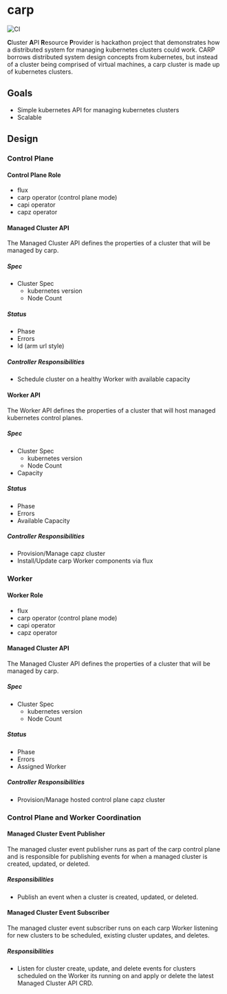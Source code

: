 # carp

![CI](https://github.com/juan-lee/carp/workflows/CI/badge.svg)

**C**luster **A**PI **R**esource **P**rovider is hackathon project that demonstrates how a
distributed system for managing kubernetes clusters could work. CARP borrows distributed system
design concepts from kubernetes, but instead of a cluster being comprised of virtual machines, a
carp cluster is made up of kubernetes clusters.

## Goals

- Simple kubernetes API for managing kubernetes clusters
- Scalable

## Design

### Control Plane

#### Control Plane Role

- flux
- carp operator (control plane mode)
- capi operator
- capz operator

#### Managed Cluster API

The Managed Cluster API defines the properties of a cluster that will be managed by carp.

##### Spec

- Cluster Spec
  - kubernetes version
  - Node Count

##### Status

- Phase
- Errors
- Id (arm url style)

##### Controller Responsibilities

- Schedule cluster on a healthy Worker with available capacity

#### Worker API

The Worker API defines the properties of a cluster that will host managed kubernetes control planes.

##### Spec

- Cluster Spec
  - kubernetes version
  - Node Count
- Capacity

##### Status

- Phase
- Errors
- Available Capacity

##### Controller Responsibilities

- Provision/Manage capz cluster
- Install/Update carp Worker components via flux

### Worker

#### Worker Role

- flux
- carp operator (control plane mode)
- capi operator
- capz operator

#### Managed Cluster API

The Managed Cluster API defines the properties of a cluster that will be managed by carp.

##### Spec

- Cluster Spec
  - kubernetes version
  - Node Count

##### Status

- Phase
- Errors
- Assigned Worker

##### Controller Responsibilities

- Provision/Manage hosted control plane capz cluster

### Control Plane and Worker Coordination

#### Managed Cluster Event Publisher

The managed cluster event publisher runs as part of the carp control plane and is responsible for
publishing events for when a managed cluster is created, updated, or deleted.

##### Responsibilities

- Publish an event when a cluster is created, updated, or deleted.

#### Managed Cluster Event Subscriber

The managed cluster event subscriber runs on each carp Worker listening for new clusters to be
scheduled, existing cluster updates, and deletes.

##### Responsibilities

- Listen for cluster create, update, and delete events for clusters scheduled on the Worker its
  running on and apply or delete the latest Managed Cluster API CRD.
